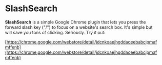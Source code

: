 SlashSearch
=

**SlashSearch** is a simple Google Chrome plugin that lets you press the forward slash key ("/") to focus on a website's search box. It's simple but will
save you tons of clicking. Seriously. Try it out:

[https://chrome.google.com/webstore/detail/jdcnkoaejhgddaceebabcjpmafmffenb](https://chrome.google.com/webstore/detail/jdcnkoaejhgddaceebabcjpmafmffenb)